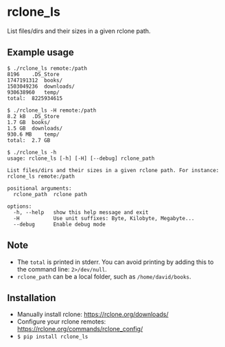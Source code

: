 # rclone_ls

List files/dirs and their sizes in a given rclone path.

## Example usage
```
$ ./rclone_ls remote:/path
8196	.DS_Store
1747191312	books/
1503049236	downloads/
930638960	temp/
total:	8225934615

$ ./rclone_ls -H remote:/path
8.2 kB	.DS_Store
1.7 GB	books/
1.5 GB	downloads/
930.6 MB	temp/
total:	2.7 GB

$ ./rclone_ls -h
usage: rclone_ls [-h] [-H] [--debug] rclone_path

List files/dirs and their sizes in a given rclone path. For instance: rclone_ls remote:/path

positional arguments:
  rclone_path  rclone path

options:
  -h, --help   show this help message and exit
  -H           Use unit suffixes: Byte, Kilobyte, Megabyte...
  --debug      Enable debug mode
```

## Note
- The `total` is printed in stderr. 
  You can avoid printing by adding this to the command line: `2>/dev/null`.
- `rclone_path` can be a local folder, such as `/home/david/books`.


## Installation
- Manually install rclone: https://rclone.org/downloads/
- Configure your rclone remotes: https://rclone.org/commands/rclone_config/
- `$ pip install rclone_ls`
